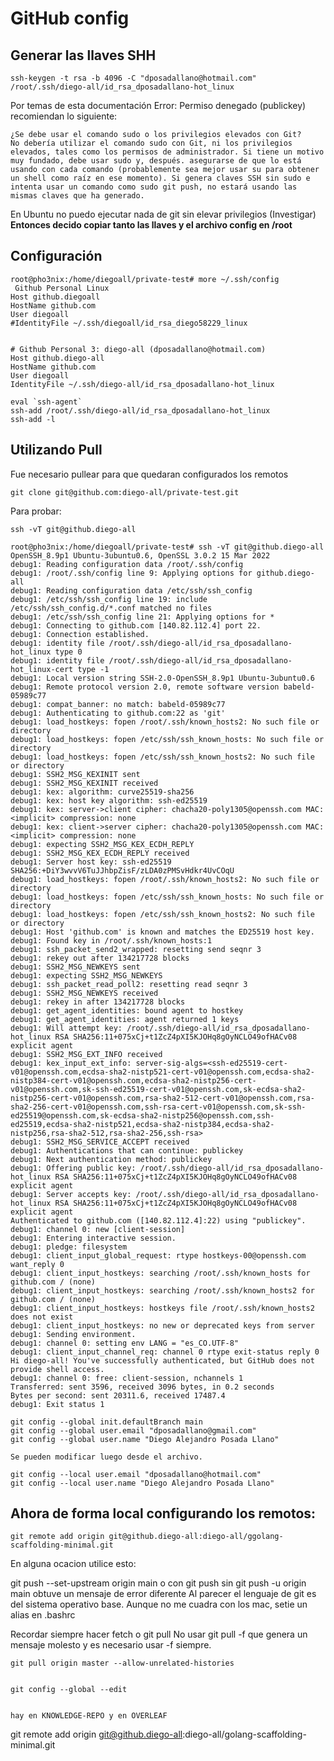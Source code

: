 # GitHub config
  

## Generar las llaves SHH


    ssh-keygen -t rsa -b 4096 -C "dposadallano@hotmail.com"
    /root/.ssh/diego-all/id_rsa_dposadallano-hot_linux


Por temas de esta documentación Error: Permiso denegado (publickey) recomiendan lo siguiente:

~~~
¿Se debe usar el comando sudo o los privilegios elevados con Git?
No debería utilizar el comando sudo con Git, ni los privilegios elevados, tales como los permisos de administrador. Si tiene un motivo muy fundado, debe usar sudo y, después. asegurarse de que lo está usando con cada comando (probablemente sea mejor usar su para obtener un shell como raíz en ese momento). Si genera claves SSH sin sudo e intenta usar un comando como sudo git push, no estará usando las mismas claves que ha generado.
~~~

En Ubuntu no puedo ejecutar nada de git sin elevar privilegios (Investigar)
**Entonces decido copiar tanto las llaves y el archivo config en /root**



## Configuración

~~~
root@pho3nix:/home/diegoall/private-test# more ~/.ssh/config 
 Github Personal Linux
Host github.diegoall
HostName github.com
User diegoall
#IdentityFile ~/.ssh/diegoall/id_rsa_diego58229_linux


# Github Personal 3: diego-all (dposadallano@hotmail.com)
Host github.diego-all
HostName github.com
User diegoall
IdentityFile ~/.ssh/diego-all/id_rsa_dposadallano-hot_linux
~~~
  
    eval `ssh-agent`
    ssh-add /root/.ssh/diego-all/id_rsa_dposadallano-hot_linux
    ssh-add -l

## Utilizando Pull

Fue necesario pullear para que quedaran configurados los remotos


    git clone git@github.com:diego-all/private-test.git

Para probar:

    ssh -vT git@github.diego-all

~~~
root@pho3nix:/home/diegoall/private-test# ssh -vT git@github.diego-all
OpenSSH_8.9p1 Ubuntu-3ubuntu0.6, OpenSSL 3.0.2 15 Mar 2022
debug1: Reading configuration data /root/.ssh/config
debug1: /root/.ssh/config line 9: Applying options for github.diego-all
debug1: Reading configuration data /etc/ssh/ssh_config
debug1: /etc/ssh/ssh_config line 19: include /etc/ssh/ssh_config.d/*.conf matched no files
debug1: /etc/ssh/ssh_config line 21: Applying options for *
debug1: Connecting to github.com [140.82.112.4] port 22.
debug1: Connection established.
debug1: identity file /root/.ssh/diego-all/id_rsa_dposadallano-hot_linux type 0
debug1: identity file /root/.ssh/diego-all/id_rsa_dposadallano-hot_linux-cert type -1
debug1: Local version string SSH-2.0-OpenSSH_8.9p1 Ubuntu-3ubuntu0.6
debug1: Remote protocol version 2.0, remote software version babeld-05989c77
debug1: compat_banner: no match: babeld-05989c77
debug1: Authenticating to github.com:22 as 'git'
debug1: load_hostkeys: fopen /root/.ssh/known_hosts2: No such file or directory
debug1: load_hostkeys: fopen /etc/ssh/ssh_known_hosts: No such file or directory
debug1: load_hostkeys: fopen /etc/ssh/ssh_known_hosts2: No such file or directory
debug1: SSH2_MSG_KEXINIT sent
debug1: SSH2_MSG_KEXINIT received
debug1: kex: algorithm: curve25519-sha256
debug1: kex: host key algorithm: ssh-ed25519
debug1: kex: server->client cipher: chacha20-poly1305@openssh.com MAC: <implicit> compression: none
debug1: kex: client->server cipher: chacha20-poly1305@openssh.com MAC: <implicit> compression: none
debug1: expecting SSH2_MSG_KEX_ECDH_REPLY
debug1: SSH2_MSG_KEX_ECDH_REPLY received
debug1: Server host key: ssh-ed25519 SHA256:+DiY3wvvV6TuJJhbpZisF/zLDA0zPMSvHdkr4UvCOqU
debug1: load_hostkeys: fopen /root/.ssh/known_hosts2: No such file or directory
debug1: load_hostkeys: fopen /etc/ssh/ssh_known_hosts: No such file or directory
debug1: load_hostkeys: fopen /etc/ssh/ssh_known_hosts2: No such file or directory
debug1: Host 'github.com' is known and matches the ED25519 host key.
debug1: Found key in /root/.ssh/known_hosts:1
debug1: ssh_packet_send2_wrapped: resetting send seqnr 3
debug1: rekey out after 134217728 blocks
debug1: SSH2_MSG_NEWKEYS sent
debug1: expecting SSH2_MSG_NEWKEYS
debug1: ssh_packet_read_poll2: resetting read seqnr 3
debug1: SSH2_MSG_NEWKEYS received
debug1: rekey in after 134217728 blocks
debug1: get_agent_identities: bound agent to hostkey
debug1: get_agent_identities: agent returned 1 keys
debug1: Will attempt key: /root/.ssh/diego-all/id_rsa_dposadallano-hot_linux RSA SHA256:11+075xCj+t1ZcZ4pXI5KJOHq8gOyNCLO49ofHACv08 explicit agent
debug1: SSH2_MSG_EXT_INFO received
debug1: kex_input_ext_info: server-sig-algs=<ssh-ed25519-cert-v01@openssh.com,ecdsa-sha2-nistp521-cert-v01@openssh.com,ecdsa-sha2-nistp384-cert-v01@openssh.com,ecdsa-sha2-nistp256-cert-v01@openssh.com,sk-ssh-ed25519-cert-v01@openssh.com,sk-ecdsa-sha2-nistp256-cert-v01@openssh.com,rsa-sha2-512-cert-v01@openssh.com,rsa-sha2-256-cert-v01@openssh.com,ssh-rsa-cert-v01@openssh.com,sk-ssh-ed25519@openssh.com,sk-ecdsa-sha2-nistp256@openssh.com,ssh-ed25519,ecdsa-sha2-nistp521,ecdsa-sha2-nistp384,ecdsa-sha2-nistp256,rsa-sha2-512,rsa-sha2-256,ssh-rsa>
debug1: SSH2_MSG_SERVICE_ACCEPT received
debug1: Authentications that can continue: publickey
debug1: Next authentication method: publickey
debug1: Offering public key: /root/.ssh/diego-all/id_rsa_dposadallano-hot_linux RSA SHA256:11+075xCj+t1ZcZ4pXI5KJOHq8gOyNCLO49ofHACv08 explicit agent
debug1: Server accepts key: /root/.ssh/diego-all/id_rsa_dposadallano-hot_linux RSA SHA256:11+075xCj+t1ZcZ4pXI5KJOHq8gOyNCLO49ofHACv08 explicit agent
Authenticated to github.com ([140.82.112.4]:22) using "publickey".
debug1: channel 0: new [client-session]
debug1: Entering interactive session.
debug1: pledge: filesystem
debug1: client_input_global_request: rtype hostkeys-00@openssh.com want_reply 0
debug1: client_input_hostkeys: searching /root/.ssh/known_hosts for github.com / (none)
debug1: client_input_hostkeys: searching /root/.ssh/known_hosts2 for github.com / (none)
debug1: client_input_hostkeys: hostkeys file /root/.ssh/known_hosts2 does not exist
debug1: client_input_hostkeys: no new or deprecated keys from server
debug1: Sending environment.
debug1: channel 0: setting env LANG = "es_CO.UTF-8"
debug1: client_input_channel_req: channel 0 rtype exit-status reply 0
Hi diego-all! You've successfully authenticated, but GitHub does not provide shell access.
debug1: channel 0: free: client-session, nchannels 1
Transferred: sent 3596, received 3096 bytes, in 0.2 seconds
Bytes per second: sent 20311.6, received 17487.4
debug1: Exit status 1
~~~


    git config --global init.defaultBranch main
    git config --global user.email "dposadallano@gmail.com"
    git config --global user.name "Diego Alejandro Posada Llano"

    Se pueden modificar luego desde el archivo.

    git config --local user.email "dposadallano@hotmail.com"
    git config --local user.name "Diego Alejandro Posada Llano"




## Ahora de forma local configurando los remotos:

    git remote add origin git@github.diego-all:diego-all/ggolang-scaffolding-minimal.git


En alguna ocacion utilice esto:

git push --set-upstream origin main
o con git push sin git push -u origin main obtuve un mensaje de error diferente
Al parecer el lenguaje de git es del sistema operativo base. Aunque no me cuadra con los mac, setie un alias en .bashrc


Recordar siempre hacer fetch o git pull
No usar git pull -f que genera un mensaje molesto y es necesario usar -f siempre.


    git pull origin master --allow-unrelated-histories


    git config --global --edit


    hay en KNOWLEDGE-REPO y en OVERLEAF



git remote add origin git@github.diego-all:diego-all/golang-scaffolding-minimal.git
